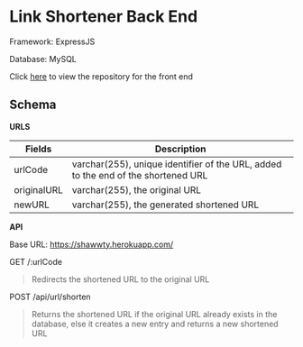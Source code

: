 # Link Shortener Back End

Framework: ExpressJS

Database: MySQL

Click [here](https://github.com/gnohgnij/link_shortener) to view the repository for the front end

## Schema

**URLS**

| Fields      | Description                                                                       |
| ----------- | --------------------------------------------------------------------------------- |
| urlCode     | varchar(255), unique identifier of the URL, added to the end of the shortened URL |
| originalURL | varchar(255), the original URL                                                    |
| newURL      | varchar(255), the generated shortened URL                                         |

**API**

Base URL: https://shawwty.herokuapp.com/

GET /:urlCode

> Redirects the shortened URL to the original URL

POST /api/url/shorten

> Returns the shortened URL if the original URL already exists in the database, else it creates a new entry and returns a new shortened URL
